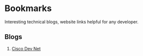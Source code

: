 # Bookmarks
Interesting technical blogs, website links helpful for any developer.

## Blogs 
1. [Cisco Dev Net](https://devnet.cisco.com/)

